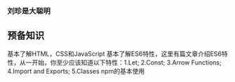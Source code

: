 ### 刘珍是大聪明
## 预备知识

基本了解HTML，CSS和JavaScript
基本了解ES6特性，这里有篇文章介绍ES6特性，从一开始，你至少应该知道以下特性：1.Let; 2.Const; 3.Arrow Functions; 4.Import and Exports; 5.Classes
npm的基本使用